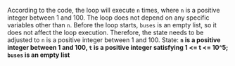 According to the code, the loop will execute `n` times, where `n` is a positive integer between 1 and 100. The loop does not depend on any specific variables other than `n`. Before the loop starts, `buses` is an empty list, so it does not affect the loop execution. Therefore, the state needs to be adjusted to `n` is a positive integer between 1 and 100.
State: **`n` is a positive integer between 1 and 100, `t` is a positive integer satisfying 1 <= t <= 10^5; `buses` is an empty list**